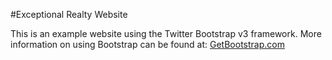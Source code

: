 #Exceptional Realty Website

This is an example website using the Twitter Bootstrap v3 framework.
More information on using Bootstrap can be found at:
[GetBootstrap.com](http://getbootstrap.com/)
